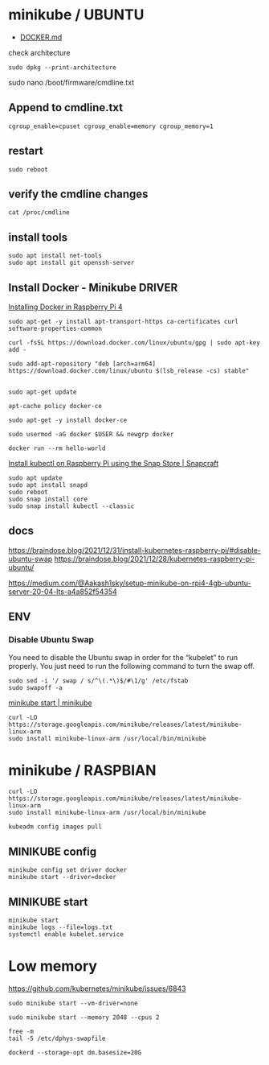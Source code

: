 
# minikube / UBUNTU

+ [DOCKER.md](DOCKER.md)


check architecture

    sudo dpkg --print-architecture

sudo nano /boot/firmware/cmdline.txt

## Append to cmdline.txt

    cgroup_enable=cpuset cgroup_enable=memory cgroup_memory=1

## restart

    sudo reboot

## verify the cmdline changes 

    cat /proc/cmdline


## install tools

    sudo apt install net-tools
    sudo apt install git openssh-server

## Install Docker - Minikube DRIVER


[Installing Docker in Raspberry Pi 4](https://brjapon.medium.com/setting-up-ubuntu-20-04-arm-64-under-raspberry-pi-4-970654d12696)

    sudo apt-get -y install apt-transport-https ca-certificates curl software-properties-common

    curl -fsSL https://download.docker.com/linux/ubuntu/gpg | sudo apt-key add -

    sudo add-apt-repository "deb [arch=arm64] https://download.docker.com/linux/ubuntu $(lsb_release -cs) stable"


    sudo apt-get update

    apt-cache policy docker-ce

    sudo apt-get -y install docker-ce

    sudo usermod -aG docker $USER && newgrp docker

    docker run --rm hello-world

[Install kubectl on Raspberry Pi using the Snap Store | Snapcraft](https://snapcraft.io/install/kubectl/raspbian)

    sudo apt update
    sudo apt install snapd
    sudo reboot
    sudo snap install core
    sudo snap install kubectl --classic



## docs

https://braindose.blog/2021/12/31/install-kubernetes-raspberry-pi/#disable-ubuntu-swap
https://braindose.blog/2021/12/28/kubernetes-raspberry-pi-ubuntu/

https://medium.com/@Aakash1sky/setup-minikube-on-rpi4-4gb-ubuntu-server-20-04-lts-a4a852f54354

## ENV

### Disable Ubuntu Swap

You need to disable the Ubuntu swap in order for the “kubelet” to run properly. You just need to run the following command to turn the swap off.

    sudo sed -i '/ swap / s/^\(.*\)$/#\1/g' /etc/fstab
    sudo swapoff -a


[minikube start | minikube](https://minikube.sigs.k8s.io/docs/start/)


    curl -LO https://storage.googleapis.com/minikube/releases/latest/minikube-linux-arm
    sudo install minikube-linux-arm /usr/local/bin/minikube



# minikube / RASPBIAN
  
  
    curl -LO https://storage.googleapis.com/minikube/releases/latest/minikube-linux-arm
    sudo install minikube-linux-arm /usr/local/bin/minikube  

    kubeadm config images pull
  

## MINIKUBE config

    minikube config set driver docker
    minikube start --driver=docker



## MINIKUBE start

    minikube start
    minikube logs --file=logs.txt
    systemctl enable kubelet.service
 
# Low memory

https://github.com/kubernetes/minikube/issues/6843

    sudo minikube start --vm-driver=none

    sudo minikube start --memory 2048 --cpus 2

    free -m
    tail -5 /etc/dphys-swapfile

    dockerd --storage-opt dm.basesize=20G
    
    
